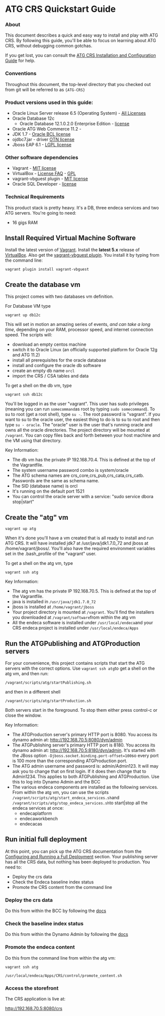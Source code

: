 # ATG CRS Quickstart Guide

### About

This document describes a quick and easy way to install and play with ATG CRS.  By following this guide, you'll be able to focus on learning about ATG CRS, without debugging common gotchas.

If you get lost, you can consult the [ATG CRS Installation and Configuration Guide](https://docs.oracle.com/cd/E55783_02/CRS.11-2/ATGCRSInstall/ATGCRSInstall.pdf) for help.

### Conventions

Throughout this document, the top-level directory that you checked out from git will be referred to as `{ATG-CRS}`

### Product versions used in this guide:

- Oracle Linux Server release 6.5 (Operating System) - [All Licenses](https://oss.oracle.com/linux/legal/pkg-list.html)
- Oracle Database 12c
  - Oracle Database 12.1.0.2.0 Enterprise Edition - [license](http://docs.oracle.com/database/121/DBLIC/toc.htm)
- Oracle ATG Web Commerce 11.2 - 
- JDK 1.7 - [Oracle BCL license](http://www.oracle.com/technetwork/java/javase/terms/license/index.html)
- ojdbc7.jar - driver [OTN license](http://www.oracle.com/technetwork/licenses/distribution-license-152002.html)
- Jboss EAP 6.1 - [LGPL license](http://en.wikipedia.org/wiki/GNU_Lesser_General_Public_License)

### Other software dependencies

- Vagrant - [MIT license](https://github.com/mitchellh/vagrant/blob/master/LICENSE)
- VirtualBox - [License FAQ](https://www.virtualbox.org/wiki/Licensing_FAQ) - [GPL](http://www.gnu.org/licenses/old-licenses/gpl-2.0.html)
- vagrant-vbguest plugin - [MIT license](https://github.com/dotless-de/vagrant-vbguest/blob/master/LICENSE)
- Oracle SQL Developer - [license](http://www.oracle.com/technetwork/licenses/sqldev-license-152021.html)

### Technical Requirements

This product stack is pretty heavy.  It's a DB, three endeca services and two ATG servers.  You're going to need:

- 16 gigs RAM

## Install Required Virtual Machine Software

Install the latest version of [Vagrant](http://www.vagrantup.com/downloads.html). Install the **latest 5.x** release of [VirtualBox](https://www.virtualbox.org/wiki/Downloads). Also get the [vagrant-vbguest plugin](https://github.com/dotless-de/vagrant-vbguest).  You install it by typing from the command line:


`vagrant plugin install vagrant-vbguest`

## Create the database vm

This project comes with two databases vm definition.


For Database VM type

`vagrant up db12c`

This will set in motion an amazing series of events, *and can take a long time*, depending on your RAM, processor speed, and internet connection speed.  The scripts will:

- download an empty centos machine
- switch it to Oracle Linux (an officially supported platform for Oracle 12g and ATG 11.2)
- install all prerequisites for the oracle database
- install and configure the oracle db software
- create an empty db name `orcl`
- import the CRS / CSA tables and data

To get a shell on the db vm, type

`vagrant ssh db12c`

You'll be logged in as the user "vagrant".  This user has sudo privileges (meaning you can run `somecommand`as root by typing `sudo somecommand`). To su to root (get a root shell), type `su -`.  The root password is "vagrant".  If you want to su to the oracle user, the easiest thing to do is to su to root and then type `su - oracle`.  The "oracle" user is the user that's running oracle and owns all the oracle directories.  The project directory will be mounted at `/vagrant`.  You can copy files back and forth between your host machine and the VM using that directory.

Key Information:

- The db vm has the private IP 192.168.70.4.  This is defined at the top of the Vagrantfile.
- The system username password combo is system/oracle
- The ATG schema names are crs_core,crs_pub,crs_cata,crs_catb.  Passwords are the same as schema name.
- The SID (database name) is orcl
- It's running on the default port 1521
- You can control the oracle server with a service: "sudo service dbora stop|start"



## Create the "atg" vm

`vagrant up atg`

When it's done you'll have a vm created that is all ready to install and run ATG CRS.  It will have installed jdk7 at /usr/java/jdk1.7.0_72 and jboss at /home/vagrant/jboss/.  You'll also have the required environment variables set in the .bash_profile of the "vagrant" user.

To get a shell on the atg vm, type

`vagrant ssh atg`

Key Information:

- The atg vm has the private IP 192.168.70.5.  This is defined at the top of the Vagrantfile.
- java is installed in `/usr/java/jdk1.7.0_72`
- jboss is installed at `/home/vagrant/jboss`
- Your project directory is mounted at `/vagrant`.  You'll find the installers you downloaded at `/vagrant/software`from within the atg vm
- All the endeca software is installed under `/usr/local/endeca`and your CRS endeca project is installed under `/usr/local/endeca/Apps`

## Run the ATGPublishing and ATGProduction servers

For your convenience, this project contains scripts that start the ATG servers with the correct options.  Use `vagrant ssh atg`to get a shell on the atg vm, and then run:

`/vagrant/scripts/atg/startPublishing.sh`

and then in a different shell

`/vagrant/scripts/atg/startProduction.sh`

Both servers start in the foreground.  To stop them either press control-c or close the window.

Key Information:

- The ATGProduction server's primary HTTP port is 8080.  You access its dynamo admin at: http://192.168.70.5:8080/dyn/admin
- The ATGPublishing server's primary HTTP port is 8180.  You access its dynamo admin at: http://192.168.70.5:8180/dyn/admin.  It's started with the JBoss option `-Djboss.socket.binding.port-offset=100`so every port is 100 more than the corresponding ATGProduction port.
- The ATG admin username and password is: admin/Admin123.  It will may ask you to change that on first login. If it does then change that to Admin1234. This applies to both ATGPublishing and ATGProduction.  Use this to log into Dynamo Admin and the BCC
- The various endeca components are installed as the following services. From within the atg vm, you can use the scripts `/vagrant/scripts/atg/start_endeca_services.sh`and `/vagrant/scripts/atg/stop_endeca_services.sh`to start|stop all the endeca services at once:
  - endecaplatform
  - endecaworkbench
  - endecacas

## Run initial full deployment

At this point, you can pick up the ATG CRS documentation from the [Configuring and Running a Full Deployment](https://docs.oracle.com/cd/E55783_02/CRS.11-2/ATGCRSInstall/html/s0214configuringandrunningafulldeploy01.html) section.  Your publishing server has all the CRS data, but nothing has been deployed to production.  You need to:

- Deploy the crs data
- Check the Endeca baseline index status
- Promote the CRS content from the command line

### Deploy the crs data

Do this from within the BCC by following the [docs](https://docs.oracle.com/cd/E55783_02/CRS.11-2/ATGCRSInstall/html/s0214configuringthedeploymenttopology01.html)

### Check the baseline index status

Do this from within the Dynamo Admin by following the [docs](https://docs.oracle.com/cd/E55783_02/CRS.11-2/ATGCRSInstall/html/s0215checkingthebaselineindexstatus01.html)

### Promote the endeca content

Do this from the command line from within the atg vm:

`vagrant ssh atg`

`/usr/local/endeca/Apps/CRS/control/promote_content.sh`

### Access the storefront

The CRS application is live at: 

http://192.168.70.5:8080/crs

